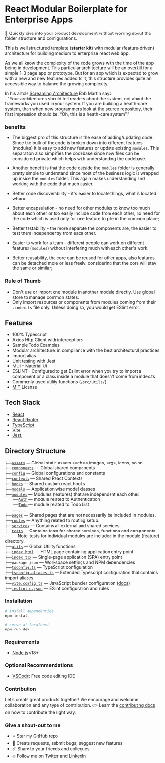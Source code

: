 # React Modular Boilerplate for Enterprise Apps

🚀 Quickly dive into your product development without worring about the folder structure and configurations.

This is well structured template (**starter kit**) with modular (feature-driven) architecture for building medium to enterprise react web app.

As we all know the complexity of the code grows with the time of the app being in development. This particular architecture will be an overkill for a simple 1-3 page app or prototype. But for an app which is expected to grow with a new and new features added to it, this structure provides quite an accessible way to balance the growing complexity.

In his artcle [Screaming Architecture](https://blog.cleancoder.com/uncle-bob/2011/09/30/Screaming-Architecture.html) Bob Martin says: <br/>
&nbsp; "Your architectures should tell readers about the system, not about the frameworks you used in your system. If you are building a health-care system, then when new programmers look at the source repository, their first impression should be: “Oh, this is a heath-care system”."

### benefits
- The biggest pro of this structure is the ease of adding/updating code. Since the bulk of the code is broken down into different features (modules) it is easy to add new features or update existing `modules`. This separation also simplifies the codebase since now files can be considered private which helps with understanding the codebase.

- Another benefit is that the code outside the `modules` folder is generally pretty simple to understand since most of the business logic is wrapped up inside the `modules` folder. This again makes understanding and working with the code that much easier.

- Better code discoverability - it's easier to locate things, what is located where.

- Better encapsulation - no need for other modules to know too much about each other or too easily include code from each other, no need for the code which is used only for one feature to pile in the common place;

- Better testability - the more separate the components are, the easier to test them independently from each other.

 - Easier to work for a team - different people can work on different features (`modules`) without interfering much with each other's work.

 - Better reusability, the core can be reused for other apps, also features can be detached more or less freely, considering that the core will stay the same or similar;


### Rule of Thumb 
- Don't use or import one module in another module directly. Use global store to manage common states. 
- Only import resources or components from modules coming from their `.index.ts` file only. Unless doing so, you would get ESlint error.  

## Features
- 100% Typescript
- Axios Http Client with interceptiors
- Sample Todo Examples
- Modular architecture: in compliance with the  best architectural practices
- Import alias 
- Unit testing with Jest
- MUI - Material UI 
- ESLINT - Configured to get Eslint error when you try to import a component or a class inside a module that doesn't come from index.ts
- Commonly used utility functions (`/src/utils/`)
- [MIT](LICENSE) License

## Tech Stack
- [React](https://reactjs.org/)
- [React Router](https://reactrouter.com/)
- [TypeScript](https://www.typescriptlang.org/)
- [Vite](https://vitejs.dev/)
- [Jest](https://jestjs.io/),

## Directory Structure

`├──`[`assets`](./src/assets/) — Global static assets such as images, svgs, icons, so on.<br>
`├──`[`components`](./src/components/) — Global shared components<br>
`├──`[`config`](./src/config/) — Global configurations and constants<br>
`├──`[`contexts`](./src/contexts/) — Shared React Contexts<br>
`├──`[`hooks`](./src/contexts/) — Shared custom react hooks <br/>
`├──`[`models`](./src/models/) — Application wise model classes<br/>
`├──`[`modules`](./src/modules/) — Modules (features) that are independent each other.<br/>
&nbsp; &emsp;`├──`[`Auth`](./src/modules/Auth) — module related to Authentication <br/>
&nbsp; &emsp;`├──`[`Todo`](./src/modules/Todo) — module related to Todo List <br/>
&nbsp; &emsp;`├──...` <br/>
`├──`[`pages`](./src/modules/) — Shared pages that are not necessarily be included in modules.<br/>
`├──`[`routes`](./src/routes/) — Anything related to routing setup.<br/>
`├──`[`services`](./src/services/) — Contains all external and shared services.<br/>
`├──`[`tests`](./src/tests/) — Contains tests for shared services, functions and components. <br/>
&nbsp; &ensp;&nbsp; &emsp;&nbsp;Note: tests for individual modules are included in the module (feature) directory.<br/>
`├──`[`utils`](./src/utils/) — Global Utility functions <br>
`├──`[`index.html`](./index.html) — HTML page containing application entry point<br>
`├──`[`index.tsx`](./src/index.tsx) — Single-page application (SPA) entry point<br>
`├──`[`package.json`](./package.json) — Workspace settings and NPM dependencies<br>
`├──`[`tsconfig.ts`](./tsconfig.json) — TypeScript configuration<br>
`├──`[`tsconfig.aliases.ts`](./tsconfig.aliases.json) — Extended Typescript configuration that contains import aliases. <br>
`└──`[`vite.config.ts`](./vite.config.ts) — JavaScript bundler configuration ([docs](https://vitejs.dev/config/))<br>
`├──`[`.eslintrc.json`](./.eslintrc.json) — ESlint configuration and rules<br>


### Installation
``` bash
# install dependencies
npm install

# serve at localhost
npm run dev
```

### Requirements
- [Node.js](https://nodejs.org/) v18+

### Optional Recommendations
- [VSCode](https://code.visualstudio.com/): Free code editing IDE

### Contribution
Let’s create great products together! We encourage and welcome collaboration and any type of contribution. 👉 Learn the [contributing docs](CONTRIBUTING.md) on how to contribute the right way.


###  Give a shout-out to me

- ⭐ Star my GitHub repo
- 🐞 Create requests, submit bugs, suggest new features
- ☄️  Share to your friends and collegues
- 🔥 Follow me on [Twitter](https://twitter.com/MelakeWub) and [LinkedIn](https://www.linkedin.com/in/melake-wub/)